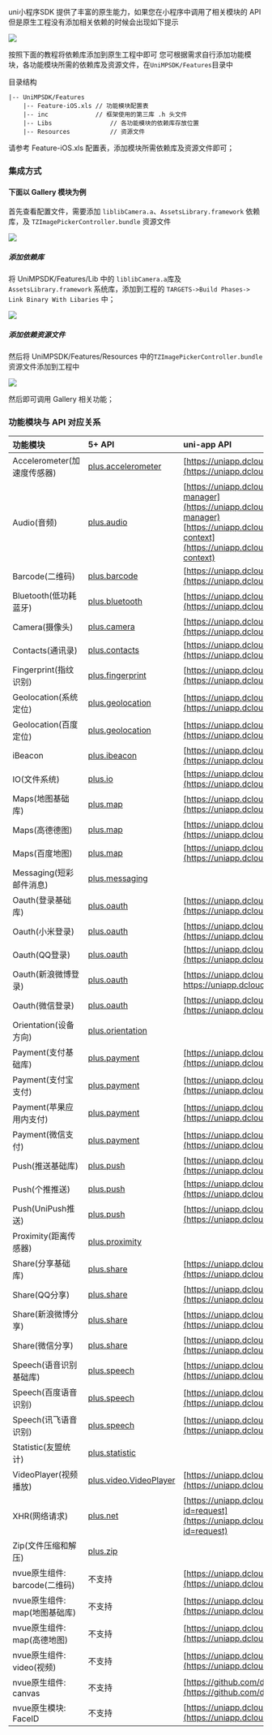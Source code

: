 uni小程序SDK 提供了丰富的原生能力，如果您在小程序中调用了相关模块的 API 但是原生工程没有添加相关依赖的时候会出现如下提示

![](https://img-cdn-tc.dcloud.net.cnuploads/article/20200320/3c5d9ebaddef0ffb3f20c7d49f2daeea.png)

按照下面的教程将依赖库添加到原生工程中即可
您可根据需求自行添加功能模块，各功能模块所需的依赖库及资源文件，在`UniMPSDK/Features`目录中

目录结构

```
|-- UniMPSDK/Features
	|-- Feature-iOS.xls // 功能模块配置表
	|-- inc				// 框架使用的第三库 .h 头文件
	|-- Libs				// 各功能模块的依赖库存放位置
	|-- Resources			// 资源文件
```
请参考 Feature-iOS.xls 配置表，添加模块所需依赖库及资源文件即可；


### 集成方式


#### 下面以 Gallery 模块为例

首先查看配置文件，需要添加 `liblibCamera.a`、`AssetsLibrary.framework` 依赖库，及 `TZImagePickerController.bundle` 资源文件

![](https://img-cdn-tc.dcloud.net.cnuploads/article/20200208/28f00fe28c66f0f662fa9a0a00194bde.png)

##### 添加依赖库

将 UniMPSDK/Features/Lib 中的 `liblibCamera.a`库及`AssetsLibrary.framework` 系统库，添加到工程的 `TARGETS->Build Phases-> Link Binary With Libaries` 中；

![](https://img-cdn-tc.dcloud.net.cnuploads/article/20200208/20de01b699d8a9e7d5e3d9b4325bdf67.png)

##### 添加依赖资源文件
然后将 UniMPSDK/Features/Resources 中的`TZImagePickerController.bundle` 资源文件添加到工程中

![](https://img-cdn-tc.dcloud.net.cnuploads/article/20200208/ce1ae758767ffe692adf2d60c98a0689.png)

然后即可调用 Gallery 相关功能；


### 功能模块与 API 对应关系
| 功能模块   | 5+ API             | uni-app API              |
| :-------     | :-------                | :-------                |
| Accelerometer(加速度传感器)      | [plus.accelerometer](https://www.html5plus.org/doc/zh_cn/accelerometer.html) | [https://uniapp.dcloud.io/api/system/compass](https://uniapp.dcloud.io/api/system/compass) |
| Audio(音频)                          | [plus.audio](https://www.html5plus.org/doc/zh_cn/audio.html) | [https://uniapp.dcloud.io/api/media/record-manager](https://uniapp.dcloud.io/api/media/record-manager) [https://uniapp.dcloud.io/api/media/audio-context](https://uniapp.dcloud.io/api/media/audio-context) |
| Barcode(二维码)                  | [plus.barcode](https://www.html5plus.org/doc/zh_cn/barcode.html) | [https://uniapp.dcloud.io/api/system/barcode](https://uniapp.dcloud.io/api/system/barcode) |
| Bluetooth(低功耗蓝牙)               | [plus.bluetooth](https://www.html5plus.org/doc/zh_cn/bluetooth.html) | [https://uniapp.dcloud.io/api/system/bluetooth](https://uniapp.dcloud.io/api/system/bluetooth) |
| Camera(摄像头)                      | [plus.camera](https://www.html5plus.org/doc/zh_cn/camera.html) | [https://uniapp.dcloud.io/api/media/image](https://uniapp.dcloud.io/api/media/image) |
| Contacts(通讯录)                 | [plus.contacts](https://www.html5plus.org/doc/zh_cn/contacts.html) | [https://uniapp.dcloud.io/api/system/contact](https://uniapp.dcloud.io/api/system/contact) |
| Fingerprint(指纹识别)           | [plus.fingerprint](https://www.html5plus.org/doc/zh_cn/fingerprint.html) | [https://uniapp.dcloud.io/api/other/authentication](https://uniapp.dcloud.io/api/other/authentication) |
| Geolocation(系统定位)               | [plus.geolocation](https://www.html5plus.org/doc/zh_cn/geolocation.html) | [https://uniapp.dcloud.io/api/location/location](https://uniapp.dcloud.io/api/location/location) |
|Geolocation(百度定位)         	           | [plus.geolocation](https://www.html5plus.org/doc/zh_cn/geolocation.html) | [https://uniapp.dcloud.io/api/location/location](https://uniapp.dcloud.io/api/location/location) |
| iBeacon                              | [plus.ibeacon](https://www.html5plus.org/doc/zh_cn/ibeacon.html) | [https://uniapp.dcloud.io/api/system/ibeacon](https://uniapp.dcloud.io/api/system/ibeacon) |
| IO(文件系统)                              | [plus.io](https://www.html5plus.org/doc/zh_cn/io.html) | [https://uniapp.dcloud.io/api/file/file](https://uniapp.dcloud.io/api/file/file) |
| Maps(地图基础库)                       | [plus.map](https://www.html5plus.org/doc/zh_cn/maps.html) | [https://uniapp.dcloud.io/api/location/map](https://uniapp.dcloud.io/api/location/map) |
|Maps(高德德图)                     | [plus.map](https://www.html5plus.org/doc/zh_cn/maps.html) | [https://uniapp.dcloud.io/api/location/map](https://uniapp.dcloud.io/api/location/map) |
| Maps(百度地图)                         | [plus.map](https://www.html5plus.org/doc/zh_cn/maps.html) | [https://uniapp.dcloud.io/api/location/map](https://uniapp.dcloud.io/api/location/map) |
| Messaging(短彩邮件消息)                 | [plus.messaging](https://www.html5plus.org/doc/zh_cn/messaging.html) |
| Oauth(登录基础库)                 | [plus.oauth](https://www.html5plus.org/doc/zh_cn/oauth.html) | [https://uniapp.dcloud.io/api/plugins/login](https://uniapp.dcloud.io/api/plugins/login) |
| Oauth(小米登录)              | [plus.oauth](https://www.html5plus.org/doc/zh_cn/oauth.html) | [https://uniapp.dcloud.io/api/plugins/login](https://uniapp.dcloud.io/api/plugins/login) |
| Oauth(QQ登录)             | [plus.oauth](https://www.html5plus.org/doc/zh_cn/oauth.html) | [https://uniapp.dcloud.io/api/plugins/login](https://uniapp.dcloud.io/api/plugins/login) |
| Oauth(新浪微博登录)               | [plus.oauth](https://www.html5plus.org/doc/zh_cn/oauth.html) | [https://uniapp.dcloud.io/api/plugins/login]( https://uniapp.dcloud.io/api/plugins/login) |
| Oauth(微信登录)                     | [plus.oauth](https://www.html5plus.org/doc/zh_cn/oauth.html) | [https://uniapp.dcloud.io/api/plugins/login](https://uniapp.dcloud.io/api/plugins/login) |
| Orientation(设备方向)           | [plus.orientation](https://www.html5plus.org/doc/zh_cn/orientation.html) |
| Payment(支付基础库)              | [plus.payment](https://www.html5plus.org/doc/zh_cn/payment.html) | [https://uniapp.dcloud.io/api/plugins/payment](https://uniapp.dcloud.io/api/plugins/payment) |
| Payment(支付宝支付)                 | [plus.payment](https://www.html5plus.org/doc/zh_cn/payment.html) | [https://uniapp.dcloud.io/api/plugins/payment](https://uniapp.dcloud.io/api/plugins/payment) |
| Payment(苹果应用内支付)                 | [plus.payment](https://www.html5plus.org/doc/zh_cn/payment.html) | [https://uniapp.dcloud.io/api/plugins/payment](https://uniapp.dcloud.io/api/plugins/payment) |
| Payment(微信支付)                | [plus.payment](https://www.html5plus.org/doc/zh_cn/payment.html) | [https://uniapp.dcloud.io/api/plugins/payment](https://uniapp.dcloud.io/api/plugins/payment) |
| Push(推送基础库)                   | [plus.push](https://www.html5plus.org/doc/zh_cn/push.html) | [https://uniapp.dcloud.io/api/plugins/push](https://uniapp.dcloud.io/api/plugins/push) |
| Push(个推推送)                   | [plus.push](https://www.html5plus.org/doc/zh_cn/push.html) | [https://uniapp.dcloud.io/api/plugins/push](https://uniapp.dcloud.io/api/plugins/push) |
| Push(UniPush推送)                   | [plus.push](https://www.html5plus.org/doc/zh_cn/push.html) | [https://uniapp.dcloud.io/api/plugins/push](https://uniapp.dcloud.io/api/plugins/push) |
| Proximity(距离传感器)             | [plus.proximity](https://www.html5plus.org/doc/zh_cn/proximity.html) |
| Share(分享基础库)                      | [plus.share](https://www.html5plus.org/doc/zh_cn/share.html) | [https://uniapp.dcloud.io/api/plugins/share](https://uniapp.dcloud.io/api/plugins/share) |
| Share(QQ分享)                            | [plus.share](https://www.html5plus.org/doc/zh_cn/share.html) | [https://uniapp.dcloud.io/api/plugins/share](https://uniapp.dcloud.io/api/plugins/share) |
| Share(新浪微博分享)                      | [plus.share](https://www.html5plus.org/doc/zh_cn/share.html) | [https://uniapp.dcloud.io/api/plugins/share](https://uniapp.dcloud.io/api/plugins/share) |
| Share(微信分享)                        | [plus.share](https://www.html5plus.org/doc/zh_cn/share.html) | [https://uniapp.dcloud.io/api/plugins/share](https://uniapp.dcloud.io/api/plugins/share) |
| Speech(语音识别基础库)      	            | [plus.speech](https://www.html5plus.org/doc/zh_cn/speech.html) | [https://uniapp.dcloud.io/api/plugins/voice](https://uniapp.dcloud.io/api/plugins/voice) |
| Speech(百度语音识别)                   | [plus.speech](https://www.html5plus.org/doc/zh_cn/speech.html) | [https://uniapp.dcloud.io/api/plugins/voice](https://uniapp.dcloud.io/api/plugins/voice) |
| Speech(讯飞语音识别)                  | [plus.speech](https://www.html5plus.org/doc/zh_cn/speech.html) | [https://uniapp.dcloud.io/api/plugins/voice](https://uniapp.dcloud.io/api/plugins/voice) |
| Statistic(友盟统计)                   | [plus.statistic](https://www.html5plus.org/doc/zh_cn/statistic.html) |
| VideoPlayer(视频播放)                     | [plus.video.VideoPlayer](https://www.html5plus.org/doc/zh_cn/video.html#plus.video.VideoPlayer) | [https://uniapp.dcloud.io/api/media/video](https://uniapp.dcloud.io/api/media/video) |
| XHR(网络请求)                               | [plus.net](https://www.html5plus.org/doc/zh_cn/xhr.html) | [https://uniapp.dcloud.io/api/request/request?id=request](https://uniapp.dcloud.io/api/request/request?id=request) |
| Zip(文件压缩和解压)	                       | [plus.zip](https://www.html5plus.org/doc/zh_cn/zip.html) |
| nvue原生组件: barcode(二维码)            | 不支持 | [https://uniapp.dcloud.io/component/barcode](https://uniapp.dcloud.io/component/barcode) |
| nvue原生组件: map(地图基础库)                | 不支持 | [https://uniapp.dcloud.io/component/map](https://uniapp.dcloud.io/component/map) |
| nvue原生组件: map(高德地图)                | 不支持 | [https://uniapp.dcloud.io/component/map](https://uniapp.dcloud.io/component/map) |
| nvue原生组件: video(视频)              | 不支持 | [https://uniapp.dcloud.io/component/video](https://uniapp.dcloud.io/component/video) |
| nvue原生组件: canvas                    | 不支持 | [https://github.com/dcloudio/NvueCanvasDemo](https://github.com/dcloudio/NvueCanvasDemo) |
| nvue原生模块: FaceID                  | 不支持 | [https://uniapp.dcloud.io/api/other/authentication](https://uniapp.dcloud.io/api/other/authentication) |

